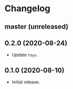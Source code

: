 # Changelog

## master (unreleased)

## 0.2.0 (2020-08-24)

*   Update `toys`.

## 0.1.0 (2020-08-10)

*   Initial release.
